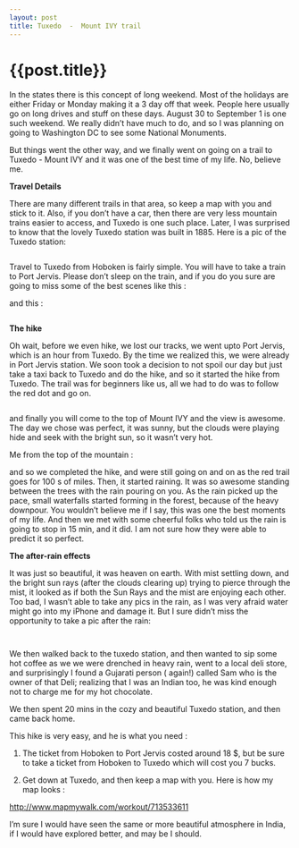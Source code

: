 ```yaml
---
layout: post
title: Tuxedo  -  Mount IVY trail
--- 
```




 {{post.title}}
======================================================




<p>In the states there is this concept of long weekend. Most of the holidays are either Friday or Monday making it a 3 day off that week. People here usually go on long drives and stuff on these days. August 30 to September 1 is one such weekend. We really didn&#8217;t have much to do, and so I was planning on going to Washington DC to see some National Monuments.</p>

<p>But things went the other way, and we finally went on going on a trail to Tuxedo - Mount IVY and it was one of the best time of my life. No, believe me.</p>

<p><strong>Travel Details</strong></p>

<p>There are many different trails in that area, so keep a map with you and stick to it. Also, if you don&#8217;t have a car, then there are very less mountain trains easier to access, and Tuxedo is one such place. Later, I was surprised to know that the lovely Tuxedo station was built in 1885. Here is a pic of the Tuxedo station:</p>

<p><img src="https://31.media.tumblr.com/d46e692338b16ef92e626da880b8cf8e/tumblr_inline_nbikkmbSkn1r7tery.jpg" alt=""/></p>

<p>Travel to Tuxedo from Hoboken is fairly simple. You will have to take a train to Port Jervis. Please don&#8217;t sleep on the train, and if you do you sure are going to miss some of the best scenes like this&#160;: <img src="https://31.media.tumblr.com/eb37c1bd72ac1372dcb397689ce8ccc0/tumblr_inline_nbijgcS7gC1r7tery.jpg" alt=""/></p>

<p>and this&#160;:</p>

<p><img src="https://31.media.tumblr.com/639b87eb99b882369ce035f4897871dd/tumblr_inline_nbijihEhJg1r7tery.jpg" alt=""/></p>

<p><strong>The hike</strong></p>

<p>Oh wait, before we even hike, we lost our tracks, we went upto Port Jervis, which is an hour from Tuxedo. By the time we realized this, we were already in Port Jervis station. We soon took a decision to not spoil our day but just take a taxi back to Tuxedo and do the hike, and so it started the hike from Tuxedo. The trail was for beginners like us, all we had to do was to follow the red dot and go on.</p>

<p><img src="https://31.media.tumblr.com/5449b1401016c0d1b73b3fc9cc696768/tumblr_inline_nbijm6G9tG1r7tery.jpg" alt=""/></p>

<p>and finally you will come to the top of Mount IVY and the view is awesome. The day we chose was perfect, it was sunny, but the clouds were playing hide and seek with the bright sun, so it wasn&#8217;t very hot.</p>

<p>Me from the top of the mountain&#160;:
<img src="https://31.media.tumblr.com/c1d523c7bb244586c06b4072cc07acc1/tumblr_inline_nbijp5Krj81r7tery.jpg" alt=""/></p>

<p>and so we completed the hike, and were still going on and on as the red trail goes for 100&#160;s of miles. Then, it started raining. It was so awesome standing between the trees with the rain pouring on you. As the rain picked up the pace, small waterfalls started forming in the forest, because of the heavy downpour. You wouldn&#8217;t believe me if I say, this was one the best moments of my life. And then we met with some cheerful folks who told us the rain is going to stop in 15 min, and it did. I am not sure how they were able to predict it so perfect.</p>

<p><strong>The after-rain effects</strong></p>

<p>It was just so beautiful, it was heaven on earth. With mist settling down, and the bright sun rays (after the clouds clearing up) trying to pierce through the mist, it looked as if both the Sun Rays and the mist are enjoying each other.  Too bad, I wasn&#8217;t able to take any pics in the rain, as I was very afraid water might go into my iPhone and damage it.  But I sure didn&#8217;t miss the opportunity to take a pic after the rain:</p>

<p><img src="https://31.media.tumblr.com/4b44293b0654b956f2e9d74497ad9192/tumblr_inline_nbijzzlFbw1r7tery.jpg" alt=""/></p>

<p><img src="https://31.media.tumblr.com/18b1c3b69b4e51837db90a6c6e5c6039/tumblr_inline_nbik2eW17p1r7tery.jpg" alt=""/></p>

<p>We then walked back to the tuxedo station, and then wanted to sip some hot coffee as we we were drenched in heavy rain, went to a local deli store, and surprisingly I found a Gujarati person ( again!) called Sam who is the owner of that Deli; realizing that I was an Indian  too, he was kind enough not to charge me for my hot chocolate.</p>

<p>We then spent 20 mins in the cozy and beautiful Tuxedo station, and then came back home.</p>

<p>This hike is very easy, and he is what you need&#160;:</p>

<ol><li><p>The ticket from Hoboken to Port Jervis costed around 18 $, but be sure to take a ticket from Hoboken to Tuxedo which will cost you 7 bucks.</p></li>
<li><p>Get down at Tuxedo, and then keep a map with you. Here is how my map looks&#160;:</p></li>
</ol><p><a href="http://www.mapmywalk.com/workout/713533611">http://www.mapmywalk.com/workout/713533611</a></p>

<p>I&#8217;m sure I would have seen the same or more beautiful atmosphere in India, if I would have explored better, and may be I should.</p>